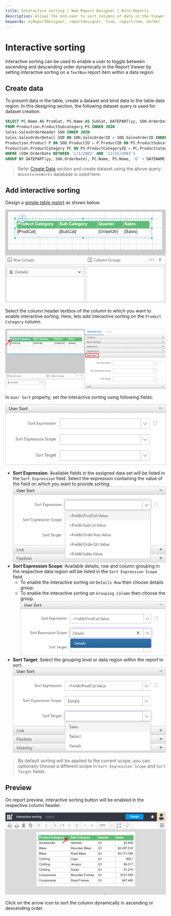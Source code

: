 ```yaml
---
title: Interactive sorting | Web Report Designer | Bold Reports
description: Allows the end-user to sort columns of data in the Viewer by setting interactive sorting on a TextBox control within a data region.
keywords: ejReportDesigner, reportdesigner, line, reportitem, border
---
```


# Interactive sorting

Interactive sorting can be used to enable a user to toggle between ascending and descending order dynamically in the Report Viewer by setting interactive sorting on a `TextBox` report item within a data region.

## Create data

To present data in the table, create a dataset and bind data to the table data region. In this designing section, the following dataset query is used for dataset creation.

```sql
SELECT PC.Name AS ProdCat, PS.Name AS SubCat, DATEPART(yy, SOH.OrderDate) AS OrderYear, 'Q' + DATENAME(qq, SOH.OrderDate) AS OrderQtr,SUM(SOD.UnitPrice * SOD.OrderQty) AS Sales
FROM Production.ProductSubcategory PS INNER JOIN
Sales.SalesOrderHeader SOH INNER JOIN
Sales.SalesOrderDetail SOD ON SOH.SalesOrderID = SOD.SalesOrderID INNER JOIN
Production.Product P ON SOD.ProductID = P.ProductID ON PS.ProductSubcategoryID = P.ProductSubcategoryID INNER JOIN
Production.ProductCategory PC ON PS.ProductCategoryID = PC.ProductCategoryID
WHERE (SOH.OrderDate BETWEEN '1/1/2002' AND '12/31/2003')
GROUP BY DATEPART(yy, SOH.OrderDate), PC.Name, PS.Name, 'Q' + DATENAME(qq, SOH.OrderDate), PS.ProductSubcategoryID
```

> Refer [Create Data](./../../manage-data/dataset/create-an-embedded-dataset/#create-an-embedded-dataset) section and create dataset using the above query. `AdventuresWorks` database is used here.

## Add interactive sorting

Design a [simple table report](./../../design-rdl-report-in-web-report-designer/#add-table-report-item) as shown below.

![Table design](/static/assets/on-premise/images/report-designer/compose-report/interactive-sorting/table-design.png)

Select the column header textbox of the column to which you want to enable interactive sorting. Here, lets add interactive sorting on the `Product Category` column.

![Select column header](/static/assets/on-premise/images/report-designer/compose-report/interactive-sorting/select-column-header.png)

In `User Sort` property, set the interactive sorting using following fields:

![Sorting properties](/static/assets/on-premise/images/report-designer/compose-report/interactive-sorting/sorting-properties.png)

* **Sort Expression**: Available fields in the assigned data set will be listed in the `Sort Expression` field. Select the expression containing the value of the field on which you want to provide sorting.
   ![Sorting properties](/static/assets/on-premise/images/report-designer/compose-report/interactive-sorting/sort-expression-field.png)
* **Sort Expression Scope**: Available details, row and column grouping in the respective data region will be listed in the `Sort Expression Scope` field.
    * To enable the interactive sorting on `Details Row` then choose details group.
    * To enable the interactive sorting on `Grouping Column` then choose the group.
   ![Sorting properties](/static/assets/on-premise/images/report-designer/compose-report/interactive-sorting/sort-scope.png)
* **Sort Target**: Select the grouping level or data region within the report to sort.
   ![Sorting properties](/static/assets/on-premise/images/report-designer/compose-report/interactive-sorting/sort-target.png)

> By default sorting will be applied to the current scope, you can optionally choose a different scope in `Sort Expression Scope` and `Sort Target` fields.

## Preview

On report preview, interactive sorting button will be enabled in the respective column header.

![Preview design](/static/assets/on-premise/images/report-designer/compose-report/interactive-sorting/preview-design.png)

Click on the arrow icon to sort the column dynamically in ascending or descending order.